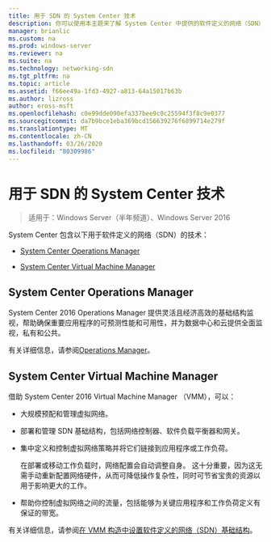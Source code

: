 ```yaml
---
title: 用于 SDN 的 System Center 技术
description: 你可以使用本主题来了解 System Center 中提供的软件定义的网络（SDN）技术。
manager: brianlic
ms.custom: na
ms.prod: windows-server
ms.reviewer: na
ms.suite: na
ms.technology: networking-sdn
ms.tgt_pltfrm: na
ms.topic: article
ms.assetid: f66ee49a-1fd3-4927-a813-64a15017b63b
ms.author: lizross
author: eross-msft
ms.openlocfilehash: c0e99dde090efa337bee9c0c25594f3f8c9e0377
ms.sourcegitcommit: da7b9bce1eba369bcd156639276f6899714e279f
ms.translationtype: MT
ms.contentlocale: zh-CN
ms.lasthandoff: 03/26/2020
ms.locfileid: "80309986"
---
```

# <a name="system-center-technologies-for-sdn"></a>用于 SDN 的 System Center 技术

>适用于：Windows Server（半年频道）、Windows Server 2016

System Center 包含以下用于软件定义的网络（SDN）的技术：  
  
-   [System Center Operations Manager](#bkmk_scom)  
  
-   [System Center Virtual Machine Manager](#bkmk_scvmm)  
  
  
## <a name="system-center-operations-manager"></a><a name="bkmk_scom"></a>System Center Operations Manager  
System Center 2016 Operations Manager 提供灵活且经济高效的基础结构监视，帮助确保重要应用程序的可预测性能和可用性，并为数据中心和云提供全面监视，私有和公共。  
  
有关详细信息，请参阅[Operations Manager](https://technet.microsoft.com/library/hh205987.aspx)。  
  
## <a name="system-center-virtual-machine-manager"></a><a name="bkmk_scvmm"></a>System Center Virtual Machine Manager  
借助 System Center 2016 Virtual Machine Manager （VMM），可以：

- 大规模预配和管理虚拟网络。
- 部署和管理 SDN 基础结构，包括网络控制器、软件负载平衡器和网关。 
- 集中定义和控制虚拟网络策略并将它们链接到应用程序或工作负荷。 

  在部署或移动工作负载时，网络配置会自动调整自身。 这十分重要，因为这无需手动重新配置网络硬件，从而可降低操作复杂性，同时可节省宝贵的资源以用于影响更大的工作。 
- 帮助你控制虚拟网络之间的流量，包括能够为关键应用程序和工作负荷定义有保证的带宽。  
  

有关详细信息，请参阅[在 VMM 构造中设置软件定义的网络（SDN）基础结构](https://technet.microsoft.com/system-center-docs/vmm/scenario/sdn-overview)。  
    

  